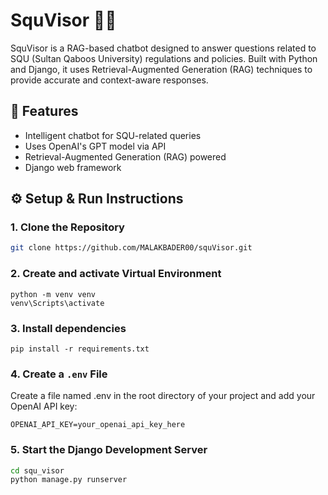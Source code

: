 # SquVisor 🧠💬

SquVisor is a RAG-based chatbot designed to answer questions related to SQU (Sultan Qaboos University) regulations and policies. Built with Python and Django, it uses Retrieval-Augmented Generation (RAG) techniques to provide accurate and context-aware responses.



## 🚀 Features

- Intelligent chatbot for SQU-related queries  
- Uses OpenAI's GPT model via API  
- Retrieval-Augmented Generation (RAG) powered  
- Django web framework  



## ⚙️ Setup & Run Instructions

### 1. Clone the Repository
```bash
git clone https://github.com/MALAKBADER00/squVisor.git
```
### 2. Create and activate Virtual Environment 
```
python -m venv venv
venv\Scripts\activate
```
### 3. Install dependencies 
```
pip install -r requirements.txt
```
### 4. Create a `.env` File
Create a file named .env in the root directory of your project and add your OpenAI API key:
```
OPENAI_API_KEY=your_openai_api_key_here
```
### 5. Start the Django Development Server
```bash
cd squ_visor
python manage.py runserver
```

